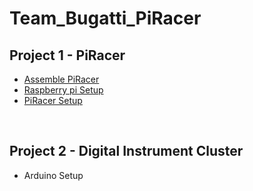 # Team_Bugatti_PiRacer

## Project 1 - PiRacer
- [Assemble PiRacer](https://www.waveshare.com/w/upload/a/a2/Piracer_pro_ai_kit-en2.pdf)
- [Raspberry pi Setup](https://github.com/SEA-ME/Team_Bugatti_PiRacer/tree/main/Project%201%20-%20PiRacer#raspberry-pi-setup)
- [PiRacer Setup](https://github.com/SEA-ME/Team_Bugatti_PiRacer/tree/main/Project%201%20-%20PiRacer#piracer-setup)

<br/>

## Project 2 - Digital Instrument Cluster

- Arduino Setup